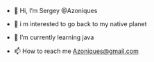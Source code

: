 - 👋 Hi, I’m Sergey @Azoniques
- 👀 i m interested to go back to my native planet
- 🌱 I’m currently learning java

- 📫 How to reach me Azoniques@gmail.com

<!---
Azoniques/Azoniques is a ✨ special ✨ repository because its `README.md` (this file) appears on your GitHub profile.
You can click the Preview link to take a look at your changes.
--->
